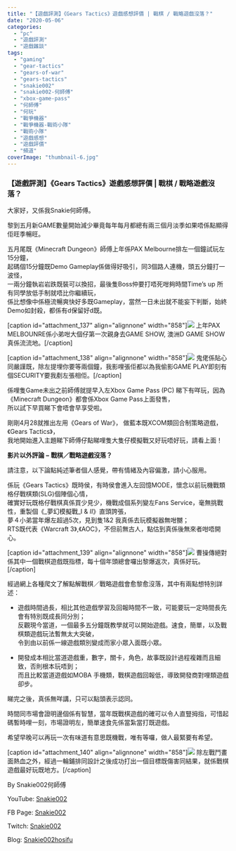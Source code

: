 ```yaml
---
title: "【遊戲評測】《Gears Tactics》遊戲感想評價 | 戰棋 / 戰略遊戲沒落？"
date: "2020-05-06"
categories: 
  - "pc"
  - "遊戲評測"
  - "遊戲雜談"
tags: 
  - "gaming"
  - "gear-tactics"
  - "gears-of-war"
  - "gears-tactics"
  - "snakie002"
  - "snakie002-何師傅"
  - "xbox-game-pass"
  - "何師傅"
  - "何玩"
  - "戰爭機器"
  - "戰爭機器-戰術小隊"
  - "戰術小隊"
  - "遊戲感想"
  - "遊戲評價"
  - "頻道"
coverImage: "thumbnail-6.jpg"
---
```


### 【遊戲評測】《Gears Tactics》遊戲感想評價 | 戰棋 / 戰略遊戲沒落？

  
大家好，又係我Snakie何師傅。  

  
黎到五月新GAME數量開始減少畢竟每年每月都總有兩三個月淡季如果唔係點顯得佢旺季暢旺。  

  
五月尾既《Minecraft Dungeon》師傅上年係PAX Melbourne排左一個鐘試玩左15分鐘，  
起碼個15分鐘既Demo Gameplay係做得好吸引，同3個路人連機，頭五分鐘打一波怪，  
一兩分鐘執岩岩跌既裝可以換招，最後隻Boss仲要打唔死咁夠時間Time’s up 所有同學放低手制就唔比你繼續玩，  
係比想像中係極流暢爽快好多既Gameplay，當然一日未出就不能妄下判斷，始終Demo如封殺，都係有d保留好d既。  

  
\[caption id="attachment\_137" align="alignnone" width="858"\]![](WordPress/P1-2-1024x683.jpg) 上年PAX MELBOUNRE係小弟咁大個仔第一次親身去GAME SHOW, 澳洲D GAME SHOW真係流流地。\[/caption\]  

  
\[caption id="attachment\_138" align="alignnone" width="858"\]![](WordPress/P2-4-1024x683.jpg) 鬼佬係貼心同嚴謹既，除左提埋你要等兩個鐘，我影哩張佢都以為我偷影GAME PLAY即刻有個SECURITY要我剷左張相佢。\[/caption\]  

  
係哩隻Game未出之前師傅就提早入左Xbox Game Pass (PC) 睇下有咩玩，因為《Minecraft Dungeon》都會係Xbox Game Pass上面發售，  
所以試下早買睇下會唔會早享受啦。  

  
剛剛4月28就推出左用《Gears of War》， 做藍本既XCOM類回合制策略遊戲，《Gears Tactics》，  
我地開始進入主題睇下師傅仔點睇哩隻大隻仔模擬戰又好玩唔好玩，請看上面！  

  
**影片以外評論** **–** **戰棋／戰略遊戲沒落？**  

  
請注意，以下論點純述筆者個人感覺，帶有情緒及內容偏激，請小心服用。  

  
係玩《Gears Tactics》既時侯，有時侯會進入左回憶MODE，懷念以前玩機戰類格仔戰棋類(SLG)個陣個心情，  
確實好玩既格仔戰棋真係買少見少，機戰成個系列變左Fans Service，毫無挑戰性，重製個《_夢幻模擬戰_I & _II_》直頭誇張，  
夢４小弟當年爆左超過5次，見到隻1&2 我真係去玩模擬器無咁嬲；  
RTS既代表《Warcraft 3》,《AOC》，不但前無古人，點估到真係後無來者咁唔開心。  

  
\[caption id="attachment\_139" align="alignnone" width="858"\]![](WordPress/P3-1024x549.png) 曹操傳絕對係其中一個戰棋遊戲既指標，每十個年頭總會囉出黎爆返次，真係好玩。\[/caption\]  

  
經過網上各種爬文了解點解戰棋／戰略遊戲會愈黎愈沒落，其中有兩點想特別詳述：  

  
- 遊戲時間過長，相比其他遊戲學習及回報時間不一致，可能要玩一定時間長先會有特別既成長同分別；  
    反觀現今當道，一個最多五分鐘既教學就可以開始遊戲。速食，簡單，以及戰棋類遊戲玩法暫無太大突破，  
    令到由以前係一線遊戲類別變成而家小眾入面既小眾。
  
- 開發成本相比當道遊戲重，數字，關卡，角色，故事既設計過程複雜而且細致，否則根本玩唔到；  
    而且比較當道遊戲如MOBA 手機類，戰棋遊戲回報低，導致開發商對哩類遊戲卻步。
  

  
睇完之後，真係無咩講，只可以點頭表示認同。  

  
時間同市場會證明邊個係有智慧，當年既戰棋遊戲的確可以令人直豎拇指，可惜起碼暫時哩一刻，市場證明左，簡單速食先係當紮當打既遊戲。  

  
希望早晚可以再玩一次有味道有意思既機戰，唯有等囉，做人最緊要有希望。  

  
\[caption id="attachment\_140" align="alignnone" width="858"\]![](WordPress/P4-2-1024x576.png) 除左戰鬥畫面熱血之外，經過一輪鋪排同設計之後成功打出一個目標既傷害同結果，就係戰棋遊戲最好玩既地方。\[/caption\]  

  
By Snakie002何師傅  

  
YouTube: [Snakie002](https://www.youtube.com/channel/UCDOMLG_RBSoqVHK3sIYJeLA)  

  
FB Page: [Snakie002](https://www.facebook.com/Snakie002/)  

  
Twitch: [Snakie002](https://www.twitch.tv/snakie002/)  

  
Blog: [Snakie002hosifu](https://snakie002hosifu.blog)
